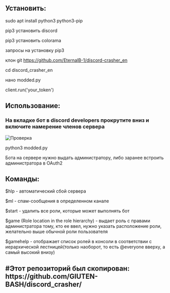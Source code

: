 <h2>Установить:</h2>

sudo apt install python3 python3-pip

pip3 установить discord

pip3 установить colorama

запросы на установку pip3

клон git https://github.com/EternalB-1/discord-crasher_en

cd discord_crasher_en

нано modded.py

client.run('your_token')

<h2>Использование:</h2>

<h3>На вкладке бот в discord developers прокрутите вниз и включите намерение членов сервера</h3>

![Проверка](https://i.ibb.co/c8cZ68g/unknown.png)

python3 modded.py

Бота на сервере нужно выдать администратору, либо заранее встроить администратора в OAuth2

<h2>Команды:</h2>

$hlp - автоматический сбой сервера

$ml - спам-сообщения в определенном канале

$start - удалить все роли, которые может выполнять бот

$game (Role location in the role hierarchy) - выдает роль с правами администратора тому, кто ее ввел, нужно указать расположение роли, желательно выше обычной роли пользователя

$gamehelp - отображает список ролей в консоли в соответствии с иерархической лестницей(только наоборот, то есть @everyone вверху, а самый высокий внизу)

<h2>#Этот репозиторий был скопирован: https://github.com/GlUTEN-BASH/discord_crasher/</h2>
